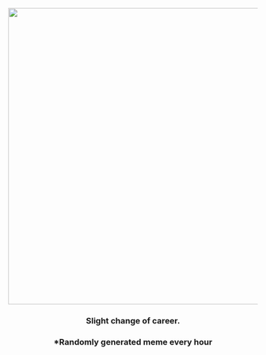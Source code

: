<p align="center">
        <img src="https://i.redd.it/73b81e8uacu81.jpg" width="600" height="600">
        </p>
        <h3 align="center">Slight change of career.</h3>
        <h3 align="center">*Randomly generated meme every hour</h3>
    